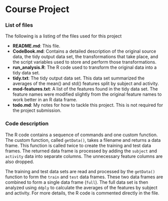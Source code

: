 # Course Project
### List of files
The following is a listing of the files used for this project
- **README.md**:  This file.
- **CodeBook.md**:  Contains a detailed description of the original source data, the tidy output data set, the transformations that take place, and the script variables used to store and perform those transformations.
- **run\_analysis.R**:  The R code used to transform the original data into a tidy data set.
- **tidy.txt**:  The tidy output data set.  This data set summarized the averages of the mean() and std() features split by subject and activity.
- **mod-features.txt**:  A list of the features found in the tidy data set.  The feature names were modified slightly from the original feature names to work better in an R data frame.
- **todo.md**:  My notes for how to tackle this project.  This is not required for the project submission.
  
### Code description
The R code contains a sequence of commands and one custom function.  The custom function, called `getData()`, takes a filename and returns a data frame.  This function is called twice to create the training and test data frames.  The returned data frame is processed by adding the `subject` and `activity` data into separate columns.  The unnecessary feature columns are also dropped.

The training and test data sets are read and processed by the `getData()` function to form the `train` and `test` data frames.  These two data frames are combined to form a single data frame (`full`).  The full data set is then analyzed using `ddply` to calculate the averages of the features by subject and activity.
For more details, the R code is commented directly in the file.
